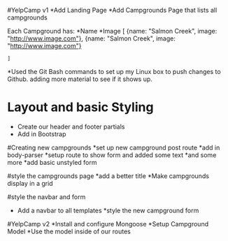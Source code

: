 #YelpCamp v1
*Add Landing Page
*Add Campgrounds Page that lists all campgrounds

Each Campground has:
	*Name
	*Image
	[
		{name: "Salmon Creek", image: "http://www.image.com"},
		{name: "Salmon Creek", image: "http://www.image.com"}

	]

*Used the Git Bash commands to set up my Linux box to push changes to Github.
adding more material to see if it shows up.

# Layout and basic Styling
* Create our header and footer partials
* Add in Bootstrap

#Creating new campgrounds
*set up new campground post route
*add in body-parser 
*setup route to show form and added some text
*and some more
*add basic unstyled form

#style the campgrounds page
*add a better title
*Make campgrounds display in a grid

#style the navbar and form
* Add a navbar to all templates
*style the new campground form

#YelpCamp v2
*Install and configure Mongoose
*Setup Campground Model
*Use the model inside of our routes
